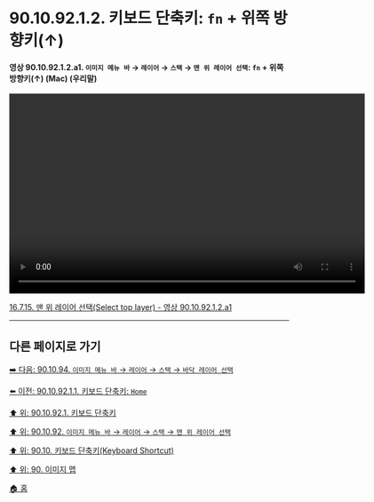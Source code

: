 # 90.10.92.1.2. 키보드 단축키: `fn` + 위쪽 방향키(↑)

<a id="90-10-92-01-02-a1"></a>

#### 영상 90.10.92.1.2.a1. `이미지 메뉴 바` → `레이어` → `스택` → `맨 위 레이어 선택`: `fn` + 위쪽 방향키(↑) (Mac) (우리말)
<video controls="controls" width="640" height="360" src="https://github.com/user-attachments/assets/3a83d103-dd13-4958-90f1-dff622a47b89"></video>

[16.7.15. 맨 위 레이어 선택(Select top layer) - 영상 90.10.92.1.2.a1](./16-07-15-select-top-layer.md#90-10-92-01-02-a1)

***

## 다른 페이지로 가기

[➡️ 다음: 90.10.94. `이미지 메뉴 바` → `레이어` → `스택` → `바닥 레이어 선택`](./90-10-93-00-menu_layer_stack_select_bottom_layer.md)

[⬅️ 이전: 90.10.92.1.1. 키보드 단축키: `Home`](./90-10-92-01-01-home.md)

[⬆️ 위: 90.10.92.1. 키보드 단축키](./90-10-92-01-00-keyboard_shortcut.md)

[⬆️ 위: 90.10.92. `이미지 메뉴 바` → `레이어` → `스택` → `맨 위 레이어 선택`](./90-10-92-00-menu_layer_stack_select_top_layer.md)

[⬆️ 위: 90.10. 키보드 단축키(Keyboard Shortcut)](./90-10-00-keyboard_shortcut.md)

[⬆️ 위: 90. 이미지 맵](./90-00-image-map.md)

[🏠 홈](./00-home.md)